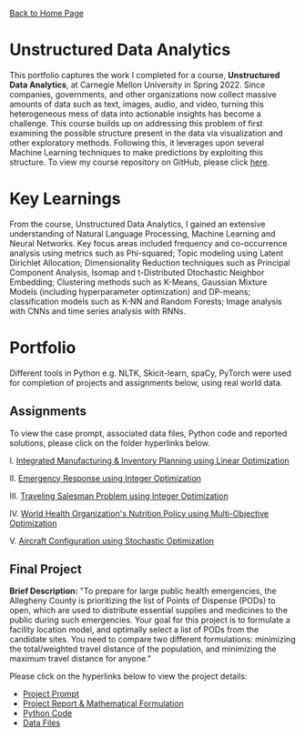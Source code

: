 [Back to Home Page](https://mhmirza.github.io/mhmirza/)

# Unstructured Data Analytics

This portfolio captures the work I completed for a course, **Unstructured Data Analytics**, at Carnegie Mellon University in Spring 2022. Since companies, governments, and other organizations now collect massive amounts of data such as text, images, audio, and video, turning this heterogeneous mess of data into actionable insights has become a challenge. This course builds up on addressing this problem of first examining the possible structure present in the data via visualization and other exploratory methods. Following this, it leverages upon several Machine Learning techniques to make predictions by exploiting this structure. To view my course repository on GitHub, please click [here](https://github.com/mhmirza/UnstructuredDataAnalytics).

# Key Learnings

From the course, Unstructured Data Analytics, I gained an extensive understanding of Natural Language Processing, Machine Learning and Neural Networks. Key focus areas included frequency and co-occurrence analysis using metrics such as Phi-squared; Topic modeling using Latent Dirichlet Allocation; Dimensionality Reduction techniques such as Principal Component Analysis, Isomap and t-Distributed Dtochastic Neighbor Embedding; Clustering methods such as K-Means, Gaussian Mixture Models (including hyperparameter optimization) and DP-means; classification models such as K-NN and Random Forests; Image analysis with CNNs and time series analysis with RNNs. 

# Portfolio

Different tools in Python e.g. NLTK, Skicit-learn, spaCy, PyTorch were used for completion of projects and assignments below, using real world data. 

## Assignments

To view the case prompt, associated data files, Python code and reported solutions, please click on the folder hyperlinks below.

I. [Integrated Manufacturing & Inventory Planning using Linear Optimization](https://github.com/mhmirza/Optimization/tree/main/Case%20Study%20I) 

II. [Emergency Response using Integer Optimization](https://github.com/mhmirza/Optimization/tree/main/Case%20Study%20II)

III. [Traveling Salesman Problem using Integer Optimization](https://github.com/mhmirza/Optimization/tree/main/Case%20Study%20III)

IV. [World Health Organization's Nutrition Policy using Multi-Objective Optimization](https://github.com/mhmirza/Optimization/tree/main/Case%20Study%20IV)

V. [Aircraft Configuration using Stochastic Optimization](https://github.com/mhmirza/Optimization/tree/main/Case%20Study%20V)

## Final Project

**Brief Description:** "To prepare for large public health emergencies, the Allegheny County is prioritizing the list of Points of Dispense (PODs) to open, which are used to distribute essential supplies and medicines to the public during such emergencies. Your goal for this project is to formulate a facility location model, and optimally select a list of PODs from the candidate sites. You need to compare two different formulations: minimizing the total/weighted travel distance of the population, and minimizing the maximum travel distance for anyone."

Please click on the hyperlinks below to view the project details:

* [Project Prompt](https://github.com/mhmirza/Optimization/blob/main/Final%20Project/Final%20Project%20Prompt.pdf)
* [Project Report & Mathematical Formulation](https://github.com/mhmirza/Optimization/tree/main/Final%20Project/Mathematical%20Formulation%20%26%20Report)
* [Python Code](https://github.com/mhmirza/Optimization/tree/main/Final%20Project/Code)
* [Data Files](https://github.com/mhmirza/Optimization/tree/main/Final%20Project/Data)
